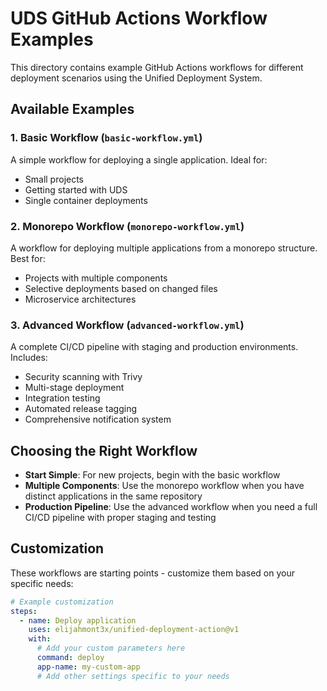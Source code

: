 # UDS GitHub Actions Workflow Examples

This directory contains example GitHub Actions workflows for different deployment scenarios using the Unified Deployment System.

## Available Examples

### 1. Basic Workflow (`basic-workflow.yml`)
A simple workflow for deploying a single application. Ideal for:
- Small projects
- Getting started with UDS
- Single container deployments

### 2. Monorepo Workflow (`monorepo-workflow.yml`) 
A workflow for deploying multiple applications from a monorepo structure. Best for:
- Projects with multiple components
- Selective deployments based on changed files
- Microservice architectures

### 3. Advanced Workflow (`advanced-workflow.yml`)
A complete CI/CD pipeline with staging and production environments. Includes:
- Security scanning with Trivy
- Multi-stage deployment
- Integration testing
- Automated release tagging
- Comprehensive notification system

## Choosing the Right Workflow

- **Start Simple**: For new projects, begin with the basic workflow
- **Multiple Components**: Use the monorepo workflow when you have distinct applications in the same repository
- **Production Pipeline**: Use the advanced workflow when you need a full CI/CD pipeline with proper staging and testing

## Customization

These workflows are starting points - customize them based on your specific needs:

```yaml
# Example customization
steps:
  - name: Deploy application
    uses: elijahmont3x/unified-deployment-action@v1
    with:
      # Add your custom parameters here
      command: deploy
      app-name: my-custom-app
      # Add other settings specific to your needs
```
